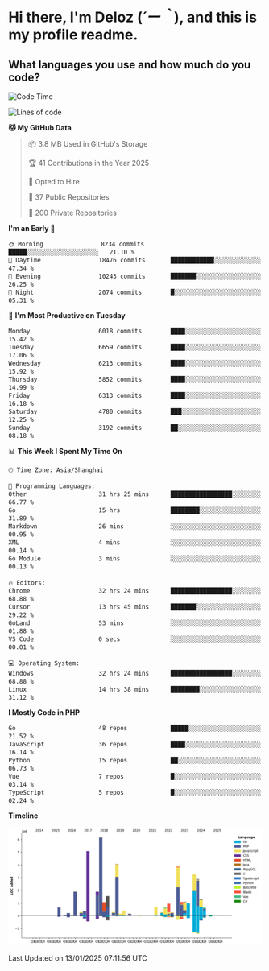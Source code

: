 # **Hi there, I'm Deloz (*´ー｀*), and this is my profile readme.**

## **What languages you use and how much do you code?**

<!--START_SECTION:waka-->
![Code Time](http://img.shields.io/badge/Code%20Time-5%2C485%20hrs%2040%20mins-blue)

![Lines of code](https://img.shields.io/badge/From%20Hello%20World%20I%27ve%20Written-42.4%20million%20lines%20of%20code-blue)

**🐱 My GitHub Data** 

> 📦 3.8 MB Used in GitHub's Storage 
 > 
> 🏆 41 Contributions in the Year 2025
 > 
> 💼 Opted to Hire
 > 
> 📜 37 Public Repositories 
 > 
> 🔑 200 Private Repositories 
 > 
**I'm an Early 🐤** 

```text
🌞 Morning                8234 commits        █████░░░░░░░░░░░░░░░░░░░░   21.10 % 
🌆 Daytime                18476 commits       ████████████░░░░░░░░░░░░░   47.34 % 
🌃 Evening                10243 commits       ███████░░░░░░░░░░░░░░░░░░   26.25 % 
🌙 Night                  2074 commits        █░░░░░░░░░░░░░░░░░░░░░░░░   05.31 % 
```
📅 **I'm Most Productive on Tuesday** 

```text
Monday                   6018 commits        ████░░░░░░░░░░░░░░░░░░░░░   15.42 % 
Tuesday                  6659 commits        ████░░░░░░░░░░░░░░░░░░░░░   17.06 % 
Wednesday                6213 commits        ████░░░░░░░░░░░░░░░░░░░░░   15.92 % 
Thursday                 5852 commits        ████░░░░░░░░░░░░░░░░░░░░░   14.99 % 
Friday                   6313 commits        ████░░░░░░░░░░░░░░░░░░░░░   16.18 % 
Saturday                 4780 commits        ███░░░░░░░░░░░░░░░░░░░░░░   12.25 % 
Sunday                   3192 commits        ██░░░░░░░░░░░░░░░░░░░░░░░   08.18 % 
```


📊 **This Week I Spent My Time On** 

```text
🕑︎ Time Zone: Asia/Shanghai

💬 Programming Languages: 
Other                    31 hrs 25 mins      █████████████████░░░░░░░░   66.77 % 
Go                       15 hrs              ████████░░░░░░░░░░░░░░░░░   31.89 % 
Markdown                 26 mins             ░░░░░░░░░░░░░░░░░░░░░░░░░   00.95 % 
XML                      4 mins              ░░░░░░░░░░░░░░░░░░░░░░░░░   00.14 % 
Go Module                3 mins              ░░░░░░░░░░░░░░░░░░░░░░░░░   00.13 % 

🔥 Editors: 
Chrome                   32 hrs 24 mins      █████████████████░░░░░░░░   68.88 % 
Cursor                   13 hrs 45 mins      ███████░░░░░░░░░░░░░░░░░░   29.22 % 
GoLand                   53 mins             ░░░░░░░░░░░░░░░░░░░░░░░░░   01.88 % 
VS Code                  0 secs              ░░░░░░░░░░░░░░░░░░░░░░░░░   00.01 % 

💻 Operating System: 
Windows                  32 hrs 24 mins      █████████████████░░░░░░░░   68.88 % 
Linux                    14 hrs 38 mins      ████████░░░░░░░░░░░░░░░░░   31.12 % 
```

**I Mostly Code in PHP** 

```text
Go                       48 repos            █████░░░░░░░░░░░░░░░░░░░░   21.52 % 
JavaScript               36 repos            ████░░░░░░░░░░░░░░░░░░░░░   16.14 % 
Python                   15 repos            ██░░░░░░░░░░░░░░░░░░░░░░░   06.73 % 
Vue                      7 repos             █░░░░░░░░░░░░░░░░░░░░░░░░   03.14 % 
TypeScript               5 repos             █░░░░░░░░░░░░░░░░░░░░░░░░   02.24 % 
```



**Timeline**

![Lines of Code chart](https://raw.githubusercontent.com/deloz/deloz/main/assets/bar_graph.png)


 Last Updated on 13/01/2025 07:11:56 UTC
<!--END_SECTION:waka-->
